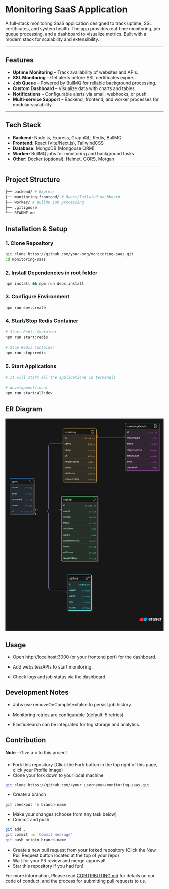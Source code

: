 # Monitoring SaaS Application

A full-stack monitoring SaaS application designed to track uptime, SSL certificates, and system health. The app provides real-time monitoring, job queue processing, and a dashboard to visualize metrics. Built with a modern stack for scalability and extensibility.

---

## Features

- **Uptime Monitoring** – Track availability of websites and APIs.  
- **SSL Monitoring** – Get alerts before SSL certificates expire.  
- **Job Queue** – Powered by BullMQ for reliable background processing.  
- **Custom Dashboard** – Visualize data with charts and tables.  
- **Notifications** – Configurable alerts via email, webhooks, or push.  
- **Multi-service Support** – Backend, frontend, and worker processes for modular scalability.  

---

## Tech Stack

- **Backend:** Node.js, Express, GraphQL, Redis, BullMQ  
- **Frontend:** React (Vite/Next.js), TailwindCSS  
- **Database:** MongoDB (Mongoose ORM)  
- **Worker:** BullMQ jobs for monitoring and background tasks  
- **Other:** Docker (optional), Helmet, CORS, Morgan  

---

## Project Structure

```bash
├── backend/ # Express
├── monitoring-frontend/ # React/Tailwind dashboard
├── worker/ # BullMQ job processing
├── .gitignore
└── README.md
```

## Installation & Setup

### 1. Clone Repository
```bash
git clone https://github.com/your-org/monitoring-saas.git
cd monitoring-saas
```

### 2. Install Dependencies in root folder


```bash
npm install && npm run deps:install
```



### 3. Configure Environment

```bash
npm run env:create
```

### 4. Start/Stop Redis Container


```bash
# Start Redis Container
npm run start:redis

# Stop Redis Container
npm run stop:redis
```

### 5. Start Applications

```bash
# It will start all the applications in terminals

# development/local
npm run start:all:dev 
```

## ER Diagram

<img src="./docs/erdiagram.png">

## Usage

- Open http://localhost:3000
 (or your frontend port) for the dashboard.

- Add websites/APIs to start monitoring.

- Check logs and job status via the dashboard.

## Development Notes

- Jobs use removeOnComplete=false to persist job history.

- Monitoring retries are configurable (default: 5 retries).

- ElasticSearch can be integrated for log storage and analytics.


## Contribution

**Note** - Give a ⭐ to this project

- Fork this repository (Click the Fork button in the top right of this page, click your Profile Image)
- Clone your fork down to your local machine

```bash
git clone https://github.com/<your_username>/monitoring-saas.git
```

- Create a branch

```bash
git checkout -b branch-name
```

- Make your changes (choose from any task below)
- Commit and push

```bash
git add .
git commit -m 'Commit message'
git push origin branch-name
```

- Create a new pull request from your forked repository (Click the New Pull Request button located at the top of your repo)
- Wait for your PR review and merge approval!
- Star this repository if you had fun!

For more information, Please read [CONTRIBUTING.md](https://github.com/ritikc-bestpeers/monitoring-saas/blob/main/CONTRIBUTING.md) for details on our code of conduct, and the process for submitting pull requests to us.
